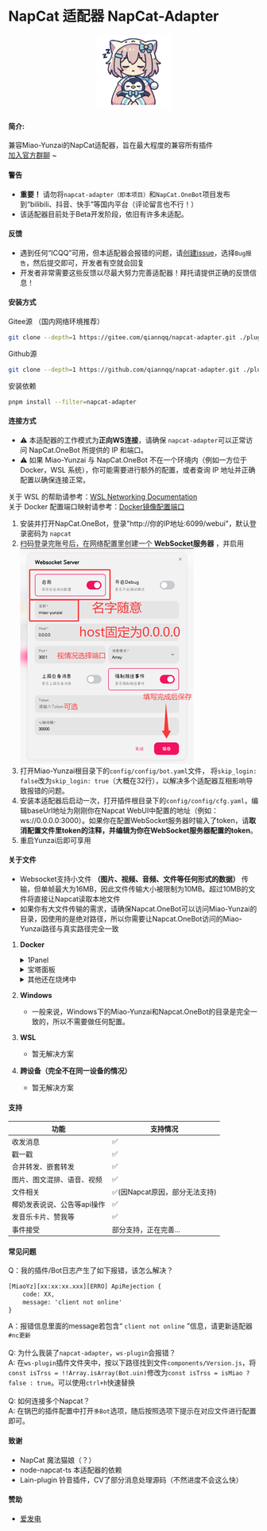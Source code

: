 # NapCat 适配器 NapCat-Adapter

<p align="center">
    <img src="./other/logo.png" width="30%" height="30%">
</p>

#### 简介:
兼容Miao-Yunzai的NapCat适配器，旨在最大程度的兼容所有插件<br>
[加入官方群聊](https://qm.qq.com/q/DP6Y6UxIqc) ~
#### 警告
  - **重要！** 请勿将`napcat-adapter（即本项目）`和`NapCat.OneBot`项目发布到“bilibili、抖音、快手”等国内平台（评论留言也不行！）
  - 该适配器目前处于Beta开发阶段，依旧有许多未适配。

#### 反馈
  - 遇到任何“ICQQ”可用，但本适配器会报错的问题，请[创建issue](https://gitee.com/qiannqq/napcat-adapter/issues/new/choose)，选择`Bug报告`，然后提交即可，开发者有空就会回复
  - 开发者非常需要这些反馈以尽最大努力完善适配器！拜托请提供正确的反馈信息！

#### 安装方式
Gitee源 （国内网络环境推荐）
```bash
git clone --depth=1 https://gitee.com/qiannqq/napcat-adapter.git ./plugins/napcat-adapter
```
Github源
```bash
git clone --depth=1 https://github.com/qiannqq/napcat-adapter.git ./plugins/napcat-adapter
```
安装依赖
```bash
pnpm install --filter=napcat-adapter
```

#### 连接方式

- ⚠️ 本适配器的工作模式为**正向WS连接**，请确保 `napcat-adapter`可以正常访问 NapCat.OneBot 所提供的 IP 和端口。
- ⚠️ 如果 Miao-Yunzai 与 NapCat.OneBot 不在一个环境内（例如一方位于 Docker，WSL 系统），你可能需要进行额外的配置，或者查询 IP 地址并正确配置以确保连接正常。

关于 WSL 的帮助请参考：[WSL Networking Documentation](https://learn.microsoft.com/zh-cn/windows/wsl/networking#identify-ip-address)<br>
关于 Docker 配置端口映射请参考：[Docker镜像配置端口](https://www.doubao.com/thread/w76de7e1b8088ac44)

  1. 安装并打开NapCat.OneBot，登录"http://你的IP地址:6099/webui"，默认登录密码为 `napcat`
  2. 扫码登录完账号后，在网络配置里创建一个 **WebSocket服务器** ，并启用<br>
![cfg-napcat](./other/cfg-napcat.png)
  3. 打开Miao-Yunzai根目录下的`config/config/bot.yaml`文件， 将`skip_login: false`改为`skip_login: true`（大概在32行），以解决多个适配器互相影响导致报错的问题。
  4. 安装本适配器后启动一次，打开插件根目录下的`config/config/cfg.yaml`，编辑baseUrl地址为刚刚你在Napcat WebUI中配置的地址（例如：ws://0.0.0.0:3000）。如果你在配置WebSocket服务器时输入了token，请**取消配置文件里token的注释，并编辑为你在WebSocket服务器配置的token**。
  5. 重启Yunzai后即可享用

#### 关于文件
- Websocket支持小文件 **（图片、视频、音频、文件等任何形式的数据）** 传输，但单帧最大为16MB，因此文件传输大小被限制为10MB。超过10MB的文件将直接让Napcat读取本地文件
- 如果你有大文件传输的需求，请确保Napcat.OneBot可以访问Miao-Yunzai的目录，因使用的是绝对路径，所以你需要让Napcat.OneBot访问的Miao-Yunzai路径与真实路径完全一致

1. **Docker**
    <details>
      <summary>1Panel</summary>
      
      首先登录进入面板，然后点击左侧边栏的“容器”，找到你 **现在使用** 的Napcat容器，然后点击编辑  
      ![1Panel-1](./other/docker-1p1.jpg)  
      找到如图所示的目录挂载，添加一个，选择本机目录，左边本机目录选择喵崽所在 **绝对路径** ，右侧容器目录最好也是相同填写  
      ![1Panel-2](./other/docker-1p2.jpg)  
      完成后保存即可
    </details>
    
    <details>
      <summary>宝塔面板</summary>
      
      首先登录进入面板，然后点击左侧边栏的“Docker”，点击上面“容器”，找到你 **现在使用** 的Napcat容器，然后点击管理  
      ![BT-1](./other/docker-bt1.jpg)  
      找到左侧编辑容器，点击更多设置，添加一个“挂载/映射”，选择“本机目录”，选择喵崽所在 **绝对路径** ，右侧容器目录最好也是相同填写  
      ![BT-2](./other/docker-bt2.jpg)  
      完成后滑到最底下点击保存容器配置即可  
      ![BT-3](./other/docker-bt3.jpg)
    </details>
    
    <details>
      <summary>其他还在烧烤中</summary>
      
      都说了还在烧烤中看不到吗？  
      ![表情](https://gitee.com/qiannqq/Gi-plugin/raw/df8419c845885efa4432d4a6d3346e7a72c03567/resources/img/cd.jpg)
    </details>

2. **Windows**
   - 一般来说，Windows下的Miao-Yunzai和Napcat.OneBot的目录是完全一致的，所以不需要做任何配置。

3. **WSL**
   - 暂无解决方案

4. **跨设备（完全不在同一设备的情况）**
   - 暂无解决方案
#### 支持
| 功能 | 支持情况 |
|---|---|
| 收发消息 | ✅ |
| 戳一戳 | ✅ |
| 合并转发、嵌套转发 | ✅ |
| 图片、图文混排、语音、视频 | ✅ |
| 文件相关 | ✅(因Napcat原因，部分无法支持) |
| 椰奶发表说说、公告等api操作 | ✅ |
| 发音乐卡片、赞我等 | ✅ |
| 事件接受 | 部分支持，正在完善... |

#### 常见问题
   
Q：我的插件/Bot日志产生了如下报错，该怎么解决？
```
[MiaoYz][xx:xx:xx.xxx][ERRO] ApiRejection {
    code: XX,
    message: 'client not online'
}
```
A：报错信息里面的message若包含“ `client not online` ”信息，请更新适配器 `#nc更新`<br><br>
Q: 为什么我装了`napcat-adapter`，`ws-plugin`会报错？<br>
A: 在`ws-plugin`插件文件夹中，按以下路径找到文件`components/Version.js`，将`const isTrss = !!Array.isArray(Bot.uin)`修改为`const isTrss = isMiao ? false : true`。可以使用`ctrl+h`快速替换<br><br>
Q: 如何连接多个Napcat？<br>
A: 在锅巴的插件配置中打开`多Bot`选项，随后按照选项下提示在对应文件进行配置即可。

#### 致谢
  - NapCat 魔法猫娘（？）
  - node-napcat-ts 本适配器的依赖
  - Lain-plugin 铃音插件，CV了部分消息处理源码（不然进度不会这么快）

#### 赞助
  - [爱发电](https://afdian.com/a/qiannqq)